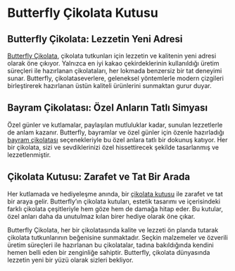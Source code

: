 <h1>Butterfly Çikolata Kutusu</h1>

<h2>Butterfly Çikolata: Lezzetin Yeni Adresi</h2>

<a href="https://www.butterfly.com.tr/">Butterfly Çikolata</a>, çikolata tutkunları için lezzetin ve kalitenin yeni adresi olarak öne çıkıyor. Yalnızca en iyi kakao çekirdeklerinin kullanıldığı üretim süreçleri ile hazırlanan çikolataları, her lokmada benzersiz bir tat deneyimi sunar. Butterfly, çikolataseverlere, geleneksel yöntemlerle modern çizgileri birleştirerek hazırlanan üstün kaliteli ürünlerini sunmaktan gurur duyar.

<h2>Bayram Çikolatası: Özel Anların Tatlı Simyası</h2>

Özel günler ve kutlamalar, paylaşılan mutluluklar kadar, sunulan lezzetlerle de anlam kazanır. Butterfly, bayramlar ve özel günler için özenle hazırladığı <a href="https://www.butterfly.com.tr/blog/icerik/butterfly-bayram-cikolatasi">bayram çikolatası</a> seçenekleriyle bu özel anlara tatlı bir dokunuş katıyor. Her bir çikolata, sizi ve sevdiklerinizi özel hissettirecek şekilde tasarlanmış ve lezzetlenmiştir.

<h2>Çikolata Kutusu: Zarafet ve Tat Bir Arada</h2>

Her kutlamada ve hediyeleşme anında, bir <a href="https://www.butterfly.com.tr/kategori/cikolata-kutulari">çikolata kutusu</a> ile zarafet ve tat bir araya gelir. Butterfly’ın çikolata kutuları, estetik tasarımı ve içerisindeki farklı çikolata çeşitleriyle hem göze hem de damağa hitap eder. Bu kutular, özel anları daha da unutulmaz kılan birer hediye olarak öne çıkar.

Butterfly Çikolata, her bir çikolatasında kalite ve lezzeti ön planda tutarak çikolata tutkunlarının beğenisine sunmaktadır. Seçkin malzemeler ve özverili üretim süreçleri ile hazırlanan bu çikolatalar, tadına bakıldığında kendini hemen belli eden bir zenginliğe sahiptir. Butterfly, çikolata dünyasında lezzetin yeni bir yüzü olarak sizleri bekliyor.
